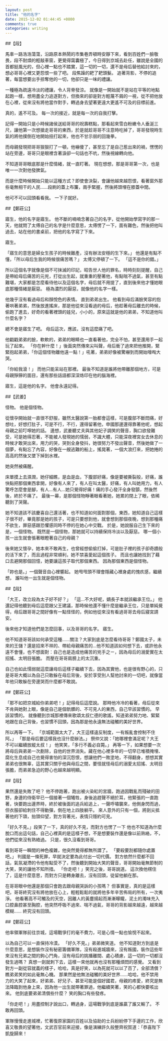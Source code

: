 ```yaml
---
layout: post
title: "他的名字"
date: 2015-12-02 01:44:45 +0800
comments: true
categories: writing
---
```



##【段】

馬車一路浩浩蕩蕩，沿路原本熱鬧的市集巷弄頓時安靜下來，看到百姓們一臉敬畏，段不耐煩的輕敲車窗，更覺得窩囊極了，今日得到京城去赴任，雖說是全國的首都挺風光的，但心裡一點也不踏實，這一切的一切，還不是母后替他給討來的，想必哥哥心裡又更怨恨一些了吧。
段焦躁的耙了耙頭髮。
追著背影，不停的追著，每當想要出手掠奪他的一切，他卻只是一味的禮讓。

一種極為疏遠冷淡的禮讓，令人背脊發涼。
就像是一開始就不是站在平等的地點起跑一樣，想用盡全力追逐對方，但換來的卻是對方輕蔑不屑的一視，從不把他放在心裡，從來沒有將他當作對手，轉過身去望著更遠大更遙不可及的目標前進。

真的，遙不可及。
每一次的接近，就是每一次的自我打擊。

記得一開始只是小時候諸侯送給哥哥的祝壽糕點，那看起來雪白粉嫩令人垂涎三尺，讓他第一次想搶走哥哥的東西，於是就趁哥哥不注意時吃掉了，哥哥發現時生氣的將他撲倒在地開始扭打起來，他也不甘示弱的回幾拳。

而母親發現把哥哥狠狠打了一頓，他嚇傻了，甚至忘了是自己惹出來的禍，愣愣的站在旁邊，哥哥只是眼裡含著淚卻一句話也不吭，然後視線轉向他。

不知道哥哥眼底那是什麼情緒，就一直盯著。
現在想想，那是哥哥第一次，也是唯一一次對他發脾氣。

而是什麼時候開始只能以這種方式？即使會決裂，會讓他越來越怨恨，看著窗外那些毫無相干的人民……段刷的蓋上布簾，兩手緊握，然後將頭埋在膝蓋中間。

他可不可以回頭看看我。
一下子就好。

<!--more-->

##【鄭莊公】

寤生，他的名字是寤生。
他不斷的喃喃念著自己的名字，從他開始學寫字的那一天，他就問了太傅自己的名字是什麼意思，太傅愣了一下，面有難色，然後把他叫過去，站在他的書桌前，把他的名字寫了下來。

寤生。

「寤生的意思是婦女生孩子的時候難產，沒有辦法安穩的生下來。」
他還是有點不懂，「所以母后生我的時候很痛苦嗎？」
太傅又停頓了一下。
「這不是你的錯。」

所以這個名字就像是個不可抹滅的印記，昭告世人他的罪名，時時刻刻提醒，自己是帶給母后痛苦的元兇，打從出生起，就重重的壓著他，有點喘不過氣，甚至有點難堪，大家都是怎麼看待他以及這個名字，母后就不用提了，直到後來他才懂她眼底那種情緒是厭惡。
極為濃烈的厭惡，就像他的名字一樣。

他幾乎沒有看過母后和顏悅色的表情。
直到弟弟出生。
他看到母后滿臉笑容的抱著哄著弟弟，然後放進搖床，那是他從來沒看過的母后，他趁著母后離去的時候，偷跑了進去，好奇的看著裡頭的娃兒，小小的，原來這就是他的弟弟，不知道他叫什麼名字？

總不會是寤生了吧。
母后這次，應該，沒有這麼痛了吧。

他戳戳弟弟的臉，軟軟的，弟弟的眼睛也一直看著他，完全不怕，甚至還用手一起玩了起來。
「你在幹什麼！」後面突然傳來尖叫聲，母后衝了過來把他推開，緊緊抱起弟弟，「你這個怪物離他遠一點！」吼著，弟弟好像被驚嚇到而開始嚎啕大哭。

「你給我滾！」
而他只能呆站在那裡。
最後不知道是誰將他帶離那個地方，可是母親猙獰的面目，還有那些話語都深深烙印在他的腦海裡。

寤生，這是他的名字。
他會永遠記得。



##【武姜】

怪物。
他是個怪物。

從懷孕開始就一直很不舒服，雖然太醫說第一胎都會這樣，可是腹部不斷悶痛，好想吐，好想打肚子，可是不行，不行，還得留著他，申國那邊還得靠著他呢，想起母親之前叮嚀她的話。
邊想，武姜聽丈夫與其他妃子調笑的聲音，胸口欲發難受，可是她得忍著，不能被人發現她的懦弱，不識大體，只能深夜裡宮女去休息的時候才敢哭出來，用力的哭，哭到全身發抖，她很努力不發出聲音，然後她做了一個夢，有點忘了內容，好像在一艘逃難的船上，搖晃著，一個大浪打來，把她捲的高高的然後又墜下掉到水裡。

她突然被痛醒。

床單摸上去濕潤，她仔細瞧，是血是血，下腹部好痛，像是要被撕裂般，好痛，誰快點把那個東西拿開，好像有人來了，有人在叫太醫，好痛，有人叫她用力，有人驚呼怎麼會是腳，有人…有人…她只覺得好痛！痛的手心發汗全身發顫，然後然後，終於不痛了。
最後一幕，是那個怪物睜著眼看著她，她累的閉上了眼，依稀聽到了哭聲。

她不知道該不該慶喜自己還活著，也不知道如何面對那個，東西，她知道自己這樣子很不好，畢竟那是她的孩子，可是只要想到他，就會想到那個夜晚，想到那種痛不欲生，罪惡感跟恐懼感同時不停的在她心中交戰。
於是，她說服自己生下來的是，一個怪物。
既然是一個怪物，那她就可以持續保持冷淡以及厭惡。
哪一個小孩一出生就會張著眼瞪著自己的母親？

後來她又懷孕，她本來不敢再生，也曾經想偷偷打掉，可是肚子裡的孩子卻奇蹟般的活下來了，而且過程非常順利，她不禁喜愛起這個孩子。
而且也讓她找到了藉口去避開那個回憶，她要讓這孩子取代那個東西。
因為那個東西是個怪物。

「妳也是。」一個聲音自心裡響起。
她甩甩頭不理會隱藏心裡身處的愧疚感，繼續想，
誰叫他一出生就是個怪物。





##【段】

「大王，改立段為太子好不好？」
「這…不大好呢，嫡長子本就該繼承王位。」
他還記得他聽到母后這麼跟父王建議，那時候他還不懂什麼是繼承王位，只是單純覺得，母后跟哥哥之間好像有一點怪怪的，例如他從來沒有看過哥哥去母后寢宮請安。

後來他才知道他們是怎麼回事，以及哥哥的名字。
寤生。

他不知道哥哥該如何承受這種……關注？大家到底是怎麼看待哥哥？鄭國太子，未來的王儲？還是招來不祥的、帶給母親痛苦的…他不知道該如何想下去，或許他永遠不會懂，也不想面對：自己也是造成他痛苦的兇手之ㄧ，因為母后的溺愛實在太招搖、太明目張膽。
而壓在哥哥肩膀上的太沉重。

自己也如此懦弱就這麼讓母后這樣子繼續下去，因為其實他，也是很有野心的，只是哥哥大概以為自己只敢躲在母后背後，安於享受別人幫他討來的一切吧，就像當年他只敢躲在旁邊哭而什麼都不敢說。



##【鄭莊公】

「那不如把京城給你弟弟吧！」記得母后這麼說。
那時他冷冷的看著，母后從來不肯與她對上眼，像是自己是個骯髒的、不可見人的東西，自己早該習慣的。
早該習慣的。
就像聽到京城那裡傳來歌頌太叔仁德的歌謠，知道弟弟努力地、緊緊地跟在自己背後，也習慣不回頭，因為那是他永遠無法碰觸的美好世界。

所以再等一下。
「京城範圍太大了，大王這樣違反制度，一有叛亂會控制不住阿。」
「那是母后要這樣我也沒什麼辦法。」
祭仲又說：「她哪裡會滿足呢？大王不可以繼續放縱太叔！」
他笑笑，「多行不義必自斃。」
再等一下，如果想要一次將母后與弟弟一次剷除，自他的世界消失。藏在他心裡多年的一切早已堆積掩埋、腐化生息成自己也覺得害怕的深沉怨恨，想讓他們一敗塗地，不得翻身，想想其實弟弟也很無辜，這其實只關乎他與母后之間，要怪就怪母后的溺愛太招搖、太明目張膽，而弟弟急迫的野心也越來越明顯。




##【段】

果然還是失敗了吧？
他不停跑著，跑出被火染紅的宮牆，跑過因戰亂而殘破的田野，身邊的侍衛早已一個接著一個犧牲，身後追趕聲不絕於耳，他緊張的一直跑著，快要跑出邊界時，終於被後面的追兵給追上，一聲呼嘯襲來，他側身閃而過，但衣服卻給刺住不得動彈，倒在地上四肢躺平。
來人意外的只有一個，將劍尖抵著他的下頜，抬頭仰望，對方背著光，表情只隱約可見。

「好久不見。」段笑了一下，真的好久不見，而對方也愣了一下
他也不知道為什麼脫口而出這句話，自己心裡真的是這樣子想，不是想要裝作還是像以前熟絡，不，他們從來沒有熟絡過。
只是，很久沒看到哥哥。

看到哥哥一瞬間的神色複雜，他突然覺得都無所謂了。
「要殺要刮都隨你處置吧。」
判國是一條死罪，早就決定要為此付出一切代價。
對方依然什麼都不回話，氣氛凝滯的令他有點受不了，然後聽到開始大笑的聲音，哥哥開始毫無節制的大笑，笑的讓他不知所措。
「你走吧！」笑完之後，哥哥說道。
這次換他楞住了，這是什麼意思，而對方只是轉身離去，沒有回頭，徒留他躺在那。

在哥哥眼中他還是那個只會跑去跟母親哭訴的小孩嗎？
但事實是，真的是這樣吧，哥哥終究沒有將他放在心上，輕輕鬆鬆的就將他多年辛苦佈局的所有，一次夷淨。
他看著高不可觸及的天空，因離人的黃塵揚起而漸漸矇矓，泥土的濁味充入口腔鼻腔甚至胸腔，他突然呼吸不過來、喘不過氣，哥哥的背影越來越遠，越來越模糊……
終究沒有回頭。




##【鄭莊公】

他率領軍隊前往京城，這場戰爭打的毫不費力，可是心情一點也愉悅不起來。

以為自己可以一直保持冷漠。
「好久不見。」弟弟微笑道。
他不知道對方到底是什麼意思，是想裝作沒有秘密籌備軍隊，沒有殺進城牆來，沒有叛國，裝作這些年來沒有兄弟之間的鉤心鬥角，沒有母后的挑播離間、處心積慮，這一切的一切都沒發生過嗎？
真想一劍就刺下去，這樣一來他就再也沒有那種煩悶的感覺。
又看到對方一副從容就義的樣子，哈哈，真是好笑，以為死就可以以了百了，全部清償？
瞧弟弟笑的如此毫無心機。
那果然是他無法碰觸的美好世界……哈哈，他不禁用力的大笑了起來，好弟弟、好兒子、甚至可能是個好國君，母親的疼愛，終究是無法降臨到他身上來，因為他一出生就帶著罪過，他繼續笑著，笑的心都快要咳出來。
他到底要弟弟清償些什麼？
笑的胸口有些發疼。

「你走吧！」用盡控制才說出口，轉過身，這場戰爭到底是誰贏了誰又輸了。
不敢再回頭。

軍隊慢慢走進城裡，忙著復原家園的百姓以及協助的士兵紛紛停下手邊的工作，欣喜又敬畏的望著他，文武百官前來迎接，像是演練許久般整齊祝賀道：「恭喜陛下凱旋歸來！
